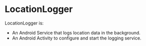 LocationLogger
==============

LocationLogger is:

*  An Android Service that logs location data in the background.
*  An Android Activity to configure and start the logging service.

